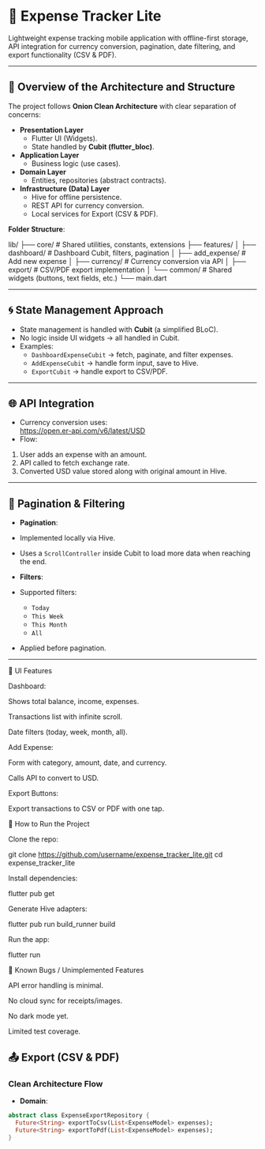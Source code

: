 # 📱 Expense Tracker Lite

Lightweight expense tracking mobile application with offline-first storage, API integration for currency conversion, pagination, date filtering, and export functionality (CSV & PDF).

---

## 📌 Overview of the Architecture and Structure

The project follows **Onion Clean Architecture** with clear separation of concerns:

- **Presentation Layer**
    - Flutter UI (Widgets).
    - State handled by **Cubit (flutter_bloc)**.
- **Application Layer**
    - Business logic (use cases).
- **Domain Layer**
    - Entities, repositories (abstract contracts).
- **Infrastructure (Data) Layer**
    - Hive for offline persistence.
    - REST API for currency conversion.
    - Local services for Export (CSV & PDF).

**Folder Structure**:  

lib/
├── core/ # Shared utilities, constants, extensions
├── features/
│ ├── dashboard/ # Dashboard Cubit, filters, pagination
│ ├── add_expense/ # Add new expense
│ ├── currency/ # Currency conversion via API
│ ├── export/ # CSV/PDF export implementation
│ └── common/ # Shared widgets (buttons, text fields, etc.)
└── main.dart


---

## 🌀 State Management Approach

- State management is handled with **Cubit** (a simplified BLoC).
- No logic inside UI widgets → all handled in Cubit.
- Examples:
  - `DashboardExpenseCubit` → fetch, paginate, and filter expenses.
  - `AddExpenseCubit` → handle form input, save to Hive.
  - `ExportCubit` → handle export to CSV/PDF.

---

## 🌐 API Integration

- Currency conversion uses:  
  https://open.er-api.com/v6/latest/USD
- Flow:
1. User adds an expense with an amount.
2. API called to fetch exchange rate.
3. Converted USD value stored along with original amount in Hive.

---

## 📖 Pagination & Filtering

- **Pagination**:
- Implemented locally via Hive.
- Uses a `ScrollController` inside Cubit to load more data when reaching the end.

- **Filters**:
- Supported filters:
  - `Today`
  - `This Week`
  - `This Month`
  - `All`
- Applied before pagination.

---

🎨 UI Features

Dashboard:

Shows total balance, income, expenses.

Transactions list with infinite scroll.

Date filters (today, week, month, all).

Add Expense:

Form with category, amount, date, and currency.

Calls API to convert to USD.

Export Buttons:

Export transactions to CSV or PDF with one tap.

🚀 How to Run the Project

Clone the repo:

git clone https://github.com/username/expense_tracker_lite.git
cd expense_tracker_lite


Install dependencies:

flutter pub get


Generate Hive adapters:

flutter pub run build_runner build


Run the app:

flutter run

🐞 Known Bugs / Unimplemented Features

API error handling is minimal.

No cloud sync for receipts/images.

No dark mode yet.

Limited test coverage.

## 📤 Export (CSV & PDF)

### Clean Architecture Flow

- **Domain**:
```dart
abstract class ExpenseExportRepository {
  Future<String> exportToCsv(List<ExpenseModel> expenses);
  Future<String> exportToPdf(List<ExpenseModel> expenses);
}


